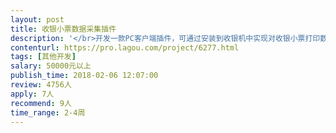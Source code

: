 ```yaml
---                
layout: post       
title: 收银小票数据采集插件           
description: '</br>开发一款PC客户端插件，可通过安装到收银机中实现对收银小票打印数据的抓取，整个过程中不需要接入额外的硬件外设。</br>'     
contenturl: https://pro.lagou.com/project/6277.html      
tags: [其他开发]            
salary: 50000元以上          
publish_time: 2018-02-06 12:07:00         
review: 4756人                   
apply: 7人                   
recommend: 9人                   
time_range: 2-4周              
---                 
```

